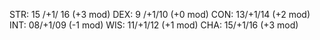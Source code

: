 
STR:      15 /+1/ 16 (+3 mod)
DEX:       9 /+1/10  (+0 mod)
CON:     13/+1/14  (+2 mod)
INT:       08/+1/09  (-1 mod)
WIS:      11/+1/12  (+1 mod)
CHA:     15/+1/16  (+3 mod)